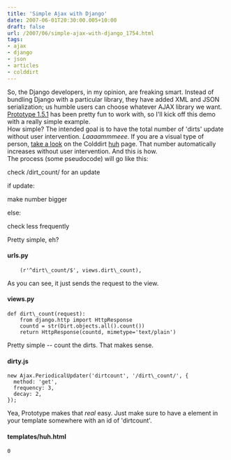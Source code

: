 ```yaml
---
title: 'Simple Ajax with Django'
date: 2007-06-01T20:30:00.005+10:00
draft: false
url: /2007/06/simple-ajax-with-django_1754.html
tags: 
- ajax
- django
- json
- articles
- colddirt
---
```


So, the Django developers, in my opinion, are freaking smart. Instead of bundling Django with a particular library, they have added XML and JSON serialization; us humble users can choose whatever AJAX library we want. [Prototype 1.5.1](http://www.prototypejs.org/) has been pretty fun to work with, so I'll kick off this demo with a really simple example.  
How simple? The intended goal is to have the total number of 'dirts' update without user intervention. _Laaaammmeee_. If you are a visual type of person, [take a look](http://www.colddirt.com/huh/) on the Colddirt [huh](http://www.colddirt.com/huh/) page. That number automatically increases without user intervention. And this is how.  
The process (some pseudocode) will go like this:  
  
check /dirt\_count/ for an update  
  
if update:  
  
make number bigger  
  
else:  
  
check less frequently  
  
  
Pretty simple, eh?  

#### urls.py

  
```
    (r'^dirt\_count/$', views.dirt\_count),
```  
As you can see, it just sends the request to the view.  

#### views.py

  
```
def dirt\_count(request):
    from django.http import HttpResponse
    countd = str(Dirt.objects.all().count())
    return HttpResponse(countd, mimetype='text/plain')

```  
  
Pretty simple -- count the dirts. That makes sense.  

#### dirty.js

  
```
new Ajax.PeriodicalUpdater('dirtcount', '/dirt\_count/', {
  method: 'get',
  frequency: 3,
  decay: 2,
});
```  
  
Yea, Prototype makes that _real_ easy. Just make sure to have a element in your template somewhere with an id of 'dirtcount'.  

#### templates/huh.html

  
```
0
```